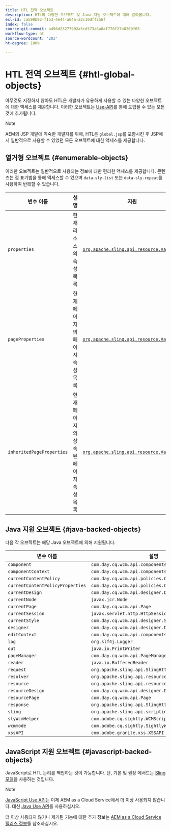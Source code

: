```yaml
---
title: HTL 전역 오브젝트
description: HTL의 다양한 오브젝트 및 Java 지원 오브젝트에 대해 알아봅니다.
exl-id: ca590b92-f1b3-4e44-a04a-a2c10dff256f
index: false
source-git-commit: a496d23277902a5cd573a6a8af770f27b0269f05
workflow-type: ht
source-wordcount: '203'
ht-degree: 100%

---
```



# HTL 전역 오브젝트 {#htl-global-objects}

아무것도 지정하지 않아도 HTL은 개발자가 유용하게 사용할 수 있는 다양한 오브젝트에 대한 액세스를 제공합니다. 이러한 오브젝트는 [Use-API](java-use-api.md)를 통해 도입될 수 있는 모든 것에 추가됩니다.

>[!NOTE]
>
>AEM의 JSP 개발에 익숙한 개발자를 위해, HTL은 `global.jsp`를 포함시킨 후 JSP에서 일반적으로 사용할 수 있었던 모든 오브젝트에 대한 액세스를 제공합니다.

## 열거형 오브젝트 {#enumerable-objects}

이러한 오브젝트는 일반적으로 사용되는 정보에 대한 편리한 액세스를 제공합니다. 콘텐츠는 점 표기법을 통해 액세스할 수 있으며 `data-sly-list` 또는 `data-sly-repeat`를 사용하여 반복할 수 있습니다.

| 변수 이름 | 설명 | 지원 |
|--- |--- |--- |
| `properties` | 현재 리소스의 속성 목록 | [`org.apache.sling.api.resource.ValueMap`](https://developer.adobe.com/experience-manager/reference-materials/6-5/javadoc/org/apache/sling/api/resource/ValueMap.html) |
| `pageProperties` | 현재 페이지의 페이지 속성 목록 | [`org.apache.sling.api.resource.ValueMap`](https://developer.adobe.com/experience-manager/reference-materials/6-5/javadoc/org/apache/sling/api/resource/ValueMap.html) |
| `inheritedPageProperties` | 현재 페이지의 상속된 페이지 속성 목록 | [`org.apache.sling.api.resource.ValueMap`](https://developer.adobe.com/experience-manager/reference-materials/6-5/javadoc/org/apache/sling/api/resource/ValueMap.html) |

## Java 지원 오브젝트 {#java-backed-objects}

다음 각 오브젝트는 해당 Java 오브젝트에 의해 지원됩니다.

| 변수 이름 | 설명 |
|---|---|
| `component` | `com.day.cq.wcm.api.components.Component` |
| `componentContext` | `com.day.cq.wcm.api.components.ComponentContext` |
| `currentContentPolicy` | `com.day.cq.wcm.api.policies.ContentPolicy` |
| `currentContentPolicyProperties` | `com.day.cq.wcm.api.policies.ContentPolicy` |
| `currentDesign` | `com.day.cq.wcm.api.designer.Design` |
| `currentNode` | `javax.jcr.Node` |
| `currentPage` | `com.day.cq.wcm.api.Page` |
| `currentSession` | `javax.servlet.http.HttpSession` |
| `currentStyle` | `com.day.cq.wcm.api.designer.Style` |
| `designer` | `com.day.cq.wcm.api.designer.Designer` |
| `editContext` | `com.day.cq.wcm.api.components.EditContext` |
| `log` | `org.slf4j.Logger` |
| `out` | `java.io.PrintWriter` |
| `pageManager` | `com.day.cq.wcm.api.PageManager` |
| `reader` | `java.io.BufferedReader` |
| `request` | `org.apache.sling.api.SlingHttpServletRequest` |
| `resolver` | `org.apache.sling.api.resource.ResourceResolver` |
| `resource` | `org.apache.sling.api.resource.Resource` |
| `resourceDesign` | `com.day.cq.wcm.api.designer.Design` |
| `resourcePage` | `com.day.cq.wcm.api.Page` |
| `response` | `org.apache.sling.api.SlingHttpServletResponse` |
| `sling` | `org.apache.sling.api.scripting.SlingScriptHelper` |
| `slyWcmHelper` | `com.adobe.cq.sightly.WCMScriptHelper` |
| `wcmmode` | `com.adobe.cq.sightly.SightlyWCMMode` |
| `xssAPI` | `com.adobe.granite.xss.XSSAPI` |

## JavaScript 지원 오브젝트 {#javascript-backed-objects}

JavaScript로 HTL 논리를 백업하는 것이 가능합니다. 단, 기본 및 권장 메서드는 [Sling 모델](https://sling.apache.org/documentation/bundles/models.html)을 사용하는 것입니다.

>[!NOTE]
>
>[JavaScript Use API](https://github.com/adobe/htl-spec/blob/master/SPECIFICATION.md#42-javascript-use-api)는 이제 AEM as a Cloud Service에서 더 이상 사용되지 않습니다. 대신 [Java Use API](https://experienceleague.adobe.com/ko/docs/experience-manager-htl/content/java-use-api)를 사용하십시오.
>
>더 이상 사용되지 않거나 제거된 기능에 대한 추가 정보는 [AEM as a Cloud Service 릴리스 정보](https://experienceleague.adobe.com/ko/docs/experience-manager-cloud-service/content/release-notes/deprecated-removed-features)를 참조하십시오.
